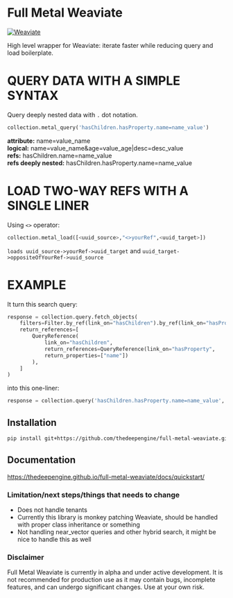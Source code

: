 # Full Metal Weaviate

[![Weaviate](https://img.shields.io/static/v1?label=Built%20with&message=Weaviate&color=green&style=flat-square)](https://weaviate.io/)

High level wrapper for Weaviate: iterate faster while reducing query and load boilerplate. 

# QUERY DATA WITH A SIMPLE SYNTAX

Query deeply nested data with `.` dot notation.

```python
collection.metal_query('hasChildren.hasProperty.name=name_value')
```

**attribute:** name=value_name  
**logical:** name=value_name&age=value_age|desc=desc_value  
**refs:** hasChildren.name=name_value  
**refs deeply nested:** hasChildren.hasProperty.name=name_value

# LOAD TWO-WAY REFS WITH A SINGLE LINER

Using `<>` operator:

```python
collection.metal_load([<uuid_source>,"<>yourRef",<uuid_target>])
```

`loads uuid_source->yourRef->uuid_target` and `uuid_target->oppositeOfYourRef->uuid_source`

# EXAMPLE

It turn this search query:

```python
response = collection.query.fetch_objects(
    filters=Filter.by_ref(link_on="hasChildren").by_ref(link_on="hasProperty").by_property('name').equal(name_value),
    return_references=[
        QueryReference(
            link_on="hasChildren",
            return_references=QueryReference(link_on="hasProperty", 
            return_properties=["name"])
        ),
    ]
)
```

into this one-liner:

```python
response = collection.query('hasChildren.hasProperty.name=name_value', 'hasChildren.hasProperty.name')
```

## Installation

```bash
pip install git+https://github.com/thedeepengine/full-metal-weaviate.git
```

## Documentation

https://thedeepengine.github.io/full-metal-weaviate/docs/quickstart/

### Limitation/next steps/things that needs to change

- Does not handle tenants
- Currently this library is monkey patching Weaviate, should be handled with proper class inheritance or something
- Not handling near_vector queries and other hybrid search, it might be nice to handle this as well

### Disclaimer

Full Metal Weaviate is currently in alpha and under active development. It is not recommended for production use as it may contain bugs, incomplete features, and can undergo significant changes. Use at your own risk.
